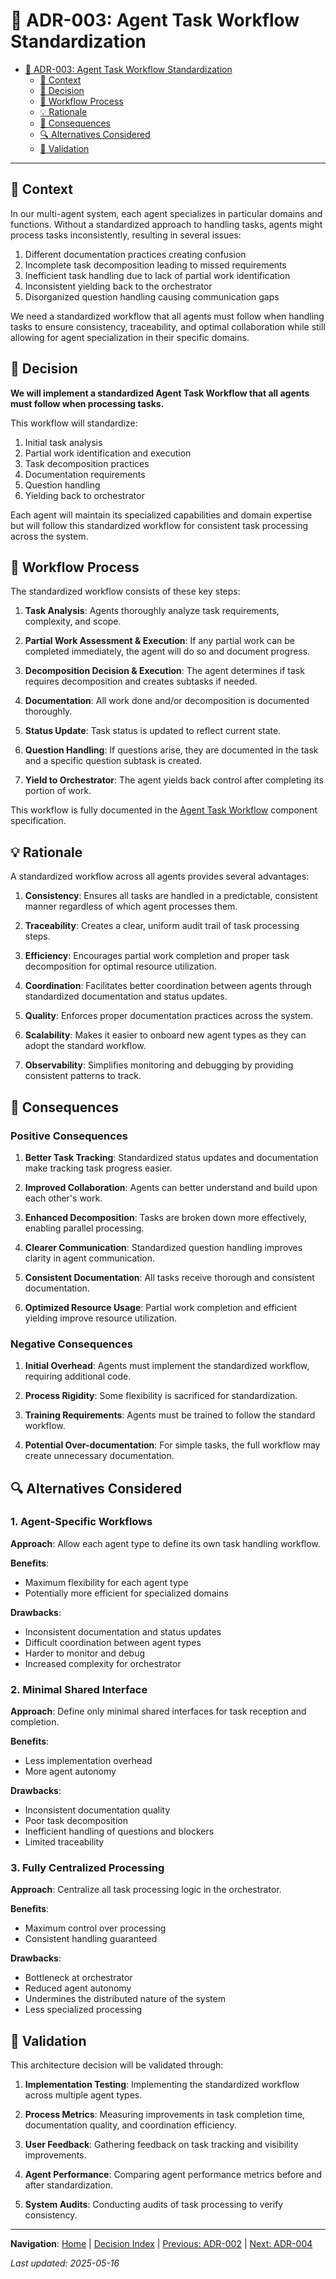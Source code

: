 # 🧩 ADR-003: Agent Task Workflow Standardization

<!-- 📑 TABLE OF CONTENTS -->
- [🧩 ADR-003: Agent Task Workflow Standardization](#-adr-003-agent-task-workflow-standardization)
  - [📖 Context](#-context)
  - [🚀 Decision](#-decision)
  - [🔄 Workflow Process](#-workflow-process)
  - [💡 Rationale](#-rationale)
  - [🧮 Consequences](#-consequences)
  - [🔍 Alternatives Considered](#-alternatives-considered)
  - [🧪 Validation](#-validation)

---

## 📖 Context

In our multi-agent system, each agent specializes in particular domains and functions. Without a standardized approach to handling tasks, agents might process tasks inconsistently, resulting in several issues:

1. Different documentation practices creating confusion
2. Incomplete task decomposition leading to missed requirements
3. Inefficient task handling due to lack of partial work identification
4. Inconsistent yielding back to the orchestrator
5. Disorganized question handling causing communication gaps

We need a standardized workflow that all agents must follow when handling tasks to ensure consistency, traceability, and optimal collaboration while still allowing for agent specialization in their specific domains.

## 🚀 Decision

**We will implement a standardized Agent Task Workflow that all agents must follow when processing tasks.**

This workflow will standardize:
1. Initial task analysis
2. Partial work identification and execution
3. Task decomposition practices
4. Documentation requirements
5. Question handling
6. Yielding back to orchestrator

Each agent will maintain its specialized capabilities and domain expertise but will follow this standardized workflow for consistent task processing across the system.

## 🔄 Workflow Process

The standardized workflow consists of these key steps:

1. **Task Analysis**: Agents thoroughly analyze task requirements, complexity, and scope.

2. **Partial Work Assessment & Execution**: If any partial work can be completed immediately, the agent will do so and document progress.

3. **Decomposition Decision & Execution**: The agent determines if task requires decomposition and creates subtasks if needed.

4. **Documentation**: All work done and/or decomposition is documented thoroughly.

5. **Status Update**: Task status is updated to reflect current state.

6. **Question Handling**: If questions arise, they are documented in the task and a specific question subtask is created.

7. **Yield to Orchestrator**: The agent yields back control after completing its portion of work.

This workflow is fully documented in the [Agent Task Workflow](../components/agent-task-workflow.md) component specification.

## 💡 Rationale

A standardized workflow across all agents provides several advantages:

1. **Consistency**: Ensures all tasks are handled in a predictable, consistent manner regardless of which agent processes them.

2. **Traceability**: Creates a clear, uniform audit trail of task processing steps.

3. **Efficiency**: Encourages partial work completion and proper task decomposition for optimal resource utilization.

4. **Coordination**: Facilitates better coordination between agents through standardized documentation and status updates.

5. **Quality**: Enforces proper documentation practices across the system.

6. **Scalability**: Makes it easier to onboard new agent types as they can adopt the standard workflow.

7. **Observability**: Simplifies monitoring and debugging by providing consistent patterns to track.

## 🧮 Consequences

### Positive Consequences

1. **Better Task Tracking**: Standardized status updates and documentation make tracking task progress easier.

2. **Improved Collaboration**: Agents can better understand and build upon each other's work.

3. **Enhanced Decomposition**: Tasks are broken down more effectively, enabling parallel processing.

4. **Clearer Communication**: Standardized question handling improves clarity in agent communication.

5. **Consistent Documentation**: All tasks receive thorough and consistent documentation.

6. **Optimized Resource Usage**: Partial work completion and efficient yielding improve resource utilization.

### Negative Consequences

1. **Initial Overhead**: Agents must implement the standardized workflow, requiring additional code.

2. **Process Rigidity**: Some flexibility is sacrificed for standardization.

3. **Training Requirements**: Agents must be trained to follow the standard workflow.

4. **Potential Over-documentation**: For simple tasks, the full workflow may create unnecessary documentation.

## 🔍 Alternatives Considered

### 1. Agent-Specific Workflows

**Approach**: Allow each agent type to define its own task handling workflow.

**Benefits**:
- Maximum flexibility for each agent type
- Potentially more efficient for specialized domains

**Drawbacks**:
- Inconsistent documentation and status updates
- Difficult coordination between agent types
- Harder to monitor and debug
- Increased complexity for orchestrator

### 2. Minimal Shared Interface

**Approach**: Define only minimal shared interfaces for task reception and completion.

**Benefits**:
- Less implementation overhead
- More agent autonomy

**Drawbacks**:
- Inconsistent documentation quality
- Poor task decomposition
- Inefficient handling of questions and blockers
- Limited traceability

### 3. Fully Centralized Processing

**Approach**: Centralize all task processing logic in the orchestrator.

**Benefits**:
- Maximum control over processing
- Consistent handling guaranteed

**Drawbacks**:
- Bottleneck at orchestrator
- Reduced agent autonomy
- Undermines the distributed nature of the system
- Less specialized processing

## 🧪 Validation

This architecture decision will be validated through:

1. **Implementation Testing**: Implementing the standardized workflow across multiple agent types.

2. **Process Metrics**: Measuring improvements in task completion time, documentation quality, and coordination efficiency.

3. **User Feedback**: Gathering feedback on task tracking and visibility improvements.

4. **Agent Performance**: Comparing agent performance metrics before and after standardization.

5. **System Audits**: Conducting audits of task processing to verify consistency.

---

<!-- 🧭 NAVIGATION -->
**Navigation**: [Home](../README.md) | [Decision Index](./README.md) | [Previous: ADR-002](./002-github-integration-strategy.md) | [Next: ADR-004](./)

*Last updated: 2025-05-16*